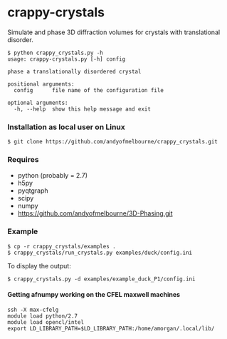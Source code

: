 # crappy-crystals
Simulate and phase 3D diffraction volumes for crystals with translational disorder.

```
$ python crappy_crystals.py -h
usage: crappy-crystals.py [-h] config

phase a translationally disordered crystal

positional arguments:
  config      file name of the configuration file

optional arguments:
  -h, --help  show this help message and exit
```

### Installation as local user on Linux
```
$ git clone https://github.com/andyofmelbourne/crappy_crystals.git 
```

### Requires
- python (probably = 2.7)
- h5py 
- pyqtgraph
- scipy
- numpy
- https://github.com/andyofmelbourne/3D-Phasing.git


### Example
```
$ cp -r crappy_crystals/examples .
$ crappy_crystals/run_crystals.py examples/duck/config.ini
```

To display the output:
```
$ crappy_crystals.py -d examples/example_duck_P1/config.ini
```

#### Getting afnumpy working on the CFEL maxwell machines
```
ssh -X max-cfelg
module load python/2.7
module load opencl/intel
export LD_LIBRARY_PATH=$LD_LIBRARY_PATH:/home/amorgan/.local/lib/
```

